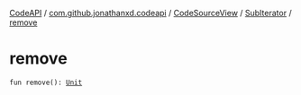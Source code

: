 [CodeAPI](../../../index.md) / [com.github.jonathanxd.codeapi](../../index.md) / [CodeSourceView](../index.md) / [SubIterator](index.md) / [remove](.)

# remove

`fun remove(): `[`Unit`](https://kotlinlang.org/api/latest/jvm/stdlib/kotlin/-unit/index.html)